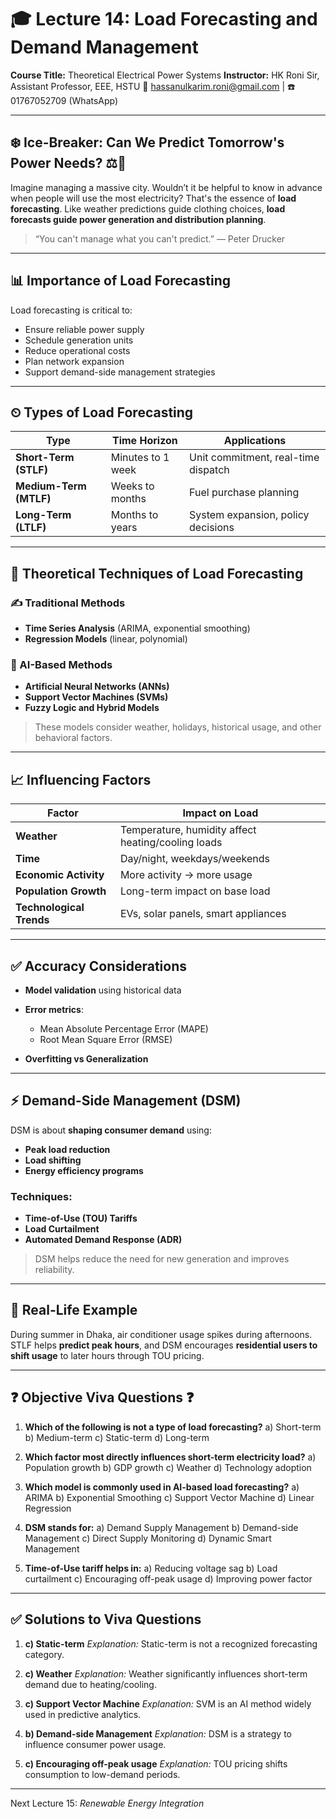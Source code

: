 # 🎓 Lecture 14: Load Forecasting and Demand Management

**Course Title:** Theoretical Electrical Power Systems
**Instructor:** HK Roni Sir, Assistant Professor, EEE, HSTU
📧 [hassanulkarim.roni@gmail.com](mailto:hassanulkarim.roni@gmail.com) | ☎️ 01767052709 (WhatsApp)

---

## ❄️ Ice-Breaker: Can We Predict Tomorrow's Power Needs? ⚖️🔎

Imagine managing a massive city. Wouldn’t it be helpful to know in advance when people will use the most electricity? That's the essence of **load forecasting**. Like weather predictions guide clothing choices, **load forecasts guide power generation and distribution planning**.

> “You can't manage what you can't predict.” — Peter Drucker

---

## 📊 Importance of Load Forecasting

Load forecasting is critical to:

* Ensure reliable power supply
* Schedule generation units
* Reduce operational costs
* Plan network expansion
* Support demand-side management strategies

---

## ⏲ Types of Load Forecasting

| Type                   | Time Horizon      | Applications                        |
| ---------------------- | ----------------- | ----------------------------------- |
| **Short-Term (STLF)**  | Minutes to 1 week | Unit commitment, real-time dispatch |
| **Medium-Term (MTLF)** | Weeks to months   | Fuel purchase planning              |
| **Long-Term (LTLF)**   | Months to years   | System expansion, policy decisions  |

---

## 🔢 Theoretical Techniques of Load Forecasting

### ✍️ Traditional Methods

* **Time Series Analysis** (ARIMA, exponential smoothing)
* **Regression Models** (linear, polynomial)

### 🧐 AI-Based Methods

* **Artificial Neural Networks (ANNs)**
* **Support Vector Machines (SVMs)**
* **Fuzzy Logic and Hybrid Models**

> These models consider weather, holidays, historical usage, and other behavioral factors.

---

## 📈 Influencing Factors

| Factor                   | Impact on Load                                     |
| ------------------------ | -------------------------------------------------- |
| **Weather**              | Temperature, humidity affect heating/cooling loads |
| **Time**                 | Day/night, weekdays/weekends                       |
| **Economic Activity**    | More activity → more usage                         |
| **Population Growth**    | Long-term impact on base load                      |
| **Technological Trends** | EVs, solar panels, smart appliances                |

---

## ✅ Accuracy Considerations

* **Model validation** using historical data
* **Error metrics**:

  * Mean Absolute Percentage Error (MAPE)
  * Root Mean Square Error (RMSE)
* **Overfitting vs Generalization**

---

## ⚡ Demand-Side Management (DSM)

DSM is about **shaping consumer demand** using:

* **Peak load reduction**
* **Load shifting**
* **Energy efficiency programs**

### Techniques:

* **Time-of-Use (TOU) Tariffs**
* **Load Curtailment**
* **Automated Demand Response (ADR)**

> DSM helps reduce the need for new generation and improves reliability.

---

## 👀 Real-Life Example

During summer in Dhaka, air conditioner usage spikes during afternoons. STLF helps **predict peak hours**, and DSM encourages **residential users to shift usage** to later hours through TOU pricing.

---

## ❓ Objective Viva Questions ❓

1. **Which of the following is not a type of load forecasting?**
   a) Short-term
   b) Medium-term
   c) Static-term
   d) Long-term

2. **Which factor most directly influences short-term electricity load?**
   a) Population growth
   b) GDP growth
   c) Weather
   d) Technology adoption

3. **Which model is commonly used in AI-based load forecasting?**
   a) ARIMA
   b) Exponential Smoothing
   c) Support Vector Machine
   d) Linear Regression

4. **DSM stands for:**
   a) Demand Supply Management
   b) Demand-side Management
   c) Direct Supply Monitoring
   d) Dynamic Smart Management

5. **Time-of-Use tariff helps in:**
   a) Reducing voltage sag
   b) Load curtailment
   c) Encouraging off-peak usage
   d) Improving power factor

---

## ✅ Solutions to Viva Questions

1. **c) Static-term**
   *Explanation:* Static-term is not a recognized forecasting category.

2. **c) Weather**
   *Explanation:* Weather significantly influences short-term demand due to heating/cooling.

3. **c) Support Vector Machine**
   *Explanation:* SVM is an AI method widely used in predictive analytics.

4. **b) Demand-side Management**
   *Explanation:* DSM is a strategy to influence consumer power usage.

5. **c) Encouraging off-peak usage**
   *Explanation:* TOU pricing shifts consumption to low-demand periods.

---

Next Lecture 15: *Renewable Energy Integration*
